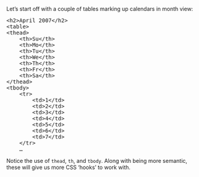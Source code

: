 ---
---

<p>Let&rsquo;s start off with a couple of tables marking up calendars in month view:</p>

<pre>
&lt;h2&gt;April 2007&lt;/h2&gt;
&lt;table&gt;
&lt;thead&gt;
	&lt;th&gt;Su&lt;/th&gt;
	&lt;th&gt;Mo&lt;/th&gt;
	&lt;th&gt;Tu&lt;/th&gt;
	&lt;th&gt;We&lt;/th&gt;
	&lt;th&gt;Th&lt;/th&gt;
	&lt;th&gt;Fr&lt;/th&gt;
	&lt;th&gt;Sa&lt;/th&gt;
&lt;/thead&gt;
&lt;tbody&gt;
	&lt;tr&gt;
		&lt;td&gt;1&lt;/td&gt;
		&lt;td&gt;2&lt;/td&gt;
		&lt;td&gt;3&lt;/td&gt;
		&lt;td&gt;4&lt;/td&gt;
		&lt;td&gt;5&lt;/td&gt;
		&lt;td&gt;6&lt;/td&gt;
		&lt;td&gt;7&lt;/td&gt;
	&lt;/tr&gt;
	&hellip;
</pre>

<p>Notice the use of <code>thead</code>, <code>th</code>, and <code>tbody</code>. Along with being more semantic, these will give us more CSS &lsquo;hooks&rsquo; to work with.</p>
